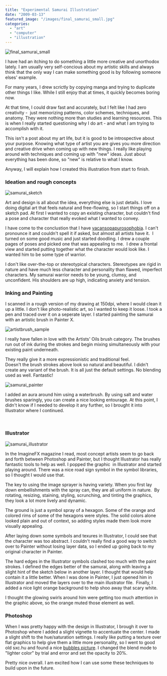 ```yaml
---
title: "Experimental Samurai Illustration"
date: "2009-03-13"
featured_image: "/images/final_samurai_small.jpg"
categories: 
  - "art"
  - "computer"
  - "illustration"
---
```


![final_samurai_small](/images/final_samurai_small.jpg "final_samurai_small")

I have had an itching to do something a little more creative and unorthodox lately. I am usually very self-concious about my artistic skills and always think that the only way I can make something good is by following someone elses' example.

For many years, I drew scrictly by copying manga and trying to duplicate other things I like. While I still enjoy that at times, it quickly becomes boring now.

At that time, I could draw fast and accurately, but I felt like I had zero creativity -  just memorizing patterns, color schemes, techniques, and anatomy. They were nothing more than studies and learning resources. This is when I really started questioning why I do art - and what I am trying to accomplish with it.

This isn't a post about my art life, but it is good to be introspective about your purpose. Knowing what type of artist you are gives you more direction and creative drive when coming up with new things. I really like playing around with techniques and coming up with "new" ideas. Just about everything has been done, so "new" is relative to what I know.  

Anyway, I will explain how I created this illustration from start to finish.

### Ideation and rough concepts

![samurai_sketch](/images/samurai_sketch.jpg "samurai_sketch")

Art and design is all about the idea, everything else is just details. I love doing digital art that feels natural and free-flowing, so I start things off on a sketch pad. At first I wanted to copy an existing character, but couldn't find a pose and character that really evoked what I wanted to convey.

I have come to the conclustion that I have [vacansopapurosophobia](http://www.amazon.com/Vacansopapurosophobia-Fear-Blank-Various-Youth/dp/0977928918 "The deadly killer"). I can't pronounce it and couldn't spell it if asked, but almost all artists have it.  I turned on some good music and just started doodling. I drew a couple pages of poses and picked one that was appealing to me.  I drew a frontal view and started putting together what the character would look like. I wanted him to be some type of warrior.

I don't like over-the-top or stereotypical characters. Stereotypes are rigid in nature and have much less character and personality than flawed, imperfect characters. My samurai warrior needs to be young, clumsy, and unconfident. His shoulders are up high, indicating anxiety and tension.

### Inking and Painting

I scanned in a rough version of my drawing at 150dpi, where I would clean it up a little. I don't like photo-realistic art, so I wanted to keep it loose. I took a pen and traced over it on a seperate layer. I started painting the samurai with an artistic brush in Painter X.

![artistbrush_sample](/images/artistbrush_sample.jpg "artistbrush_sample")

I really have fallen in love with the Artists' Oils brush category. The brushes run out of ink during the strokes and begin mixing simultaneously with your existing paint underneath.

They really give it a more expressionistic and traditional feel. Doesn't the brush strokes above look so natural and beautiful. I didn't create any variant of the brush. It is all just the default settings. No blending used as well. Fantastic!

![samurai_painter](/images/samurai_painter.jpg "samurai_painter")

I added an aura around him using a waterbrush. By using salt and water brushes sparingly, you can create a nice looking entourage. At this point, I didn't know if I needed to develop it any further, so I brought it into Illustrator where I continued.

 
### Illustrator

![samurai_illustrator](/images/samurai_illustrator.jpg "samurai_illustrator")

In the ImagineFX magazine I read, most concept artists seem to go back and forth between Photoshop and Painter, but I thought Illustrator has really fantastic tools to help as well. I popped the graphic  in Illustrator and started playing around. There was a nice road sign symbol in the symbol libraries, so I thought I would use that.

The key to using the image sprayer is having variety. When you first lay down embellishments with the spray can, they are all uniform in nature.  By rotating, resizing, staining, styling, scrunching, and tinting the graphics, they look a lot more lively and dynamic.

The ground is just a symbol spray of a hexagon. Some of the orange and colored rims of some of the hexagons were styles. The solid colors alone looked plain and out of context, so adding styles made them look more visually appealing.

After laying down some symbols and texures in Illustrator, I could see that the character was too abstract. I couldn't really find a good way to switch over to Painter without losing layer data, so I ended up going back to my original character in Painter.

The hard edges in the Illustrator symbols clashed too much with the paint strokes. I defined the edges better of the samurai, along with leaving a slight hint of the sketch below in another layer. I thought that would help contain it a little better. When I was done in Painter, I just opened him in Illustrator and moved the layers over to the main illustrator file.  Finally, I added a nice light orange background to help shoo away that scary white.

I thought the glowing swirls around him were getting too much attention in the graphic above, so the orange muted those element as well.

### Photoshop 

When I was pretty happy with the design in Illustrator, I brough it over to Photoshop where I added a slight vignette to accentuate the center. I made a slight shift to the hue/saturation settings. I really like putting a texture over flat graphics to help give them a little more personality, so I went to good old sxc.hu and found a nice [bubbles picture](http://www.sxc.hu/photo/1144370). I changed the blend mode to "lighter color" by trial and error and set the opacity to 20%.

Pretty nice overall. I am excited how I can use some these techniques to build upon in the future.
